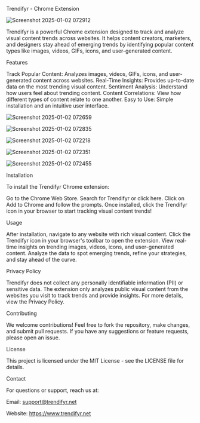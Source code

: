 Trendifyr - Chrome Extension

![Screenshot 2025-01-02 072912](https://github.com/user-attachments/assets/9453a60e-8b66-4437-842e-5ab3688c31a6)

Trendifyr is a powerful Chrome extension designed to track and analyze visual content trends across websites. It helps content creators, marketers, and designers stay ahead of emerging trends by identifying popular content types like images, videos, GIFs, icons, and user-generated content.

Features

Track Popular Content: Analyzes images, videos, GIFs, icons, and user-generated content across websites.
Real-Time Insights: Provides up-to-date data on the most trending visual content.
Sentiment Analysis: Understand how users feel about trending content.
Content Correlations: View how different types of content relate to one another.
Easy to Use: Simple installation and an intuitive user interface.

![Screenshot 2025-01-02 072659](https://github.com/user-attachments/assets/de007b83-cca8-45c0-a4bd-b10e13dc9090)

![Screenshot 2025-01-02 072835](https://github.com/user-attachments/assets/5b954f5d-ad15-4641-a075-c09946835c06)

![Screenshot 2025-01-02 072218](https://github.com/user-attachments/assets/17fec25c-0f87-4857-b3e9-539d8997462f)

![Screenshot 2025-01-02 072351](https://github.com/user-attachments/assets/ade2a2b9-0a3b-4ab5-b309-7163f86cd590)

![Screenshot 2025-01-02 072455](https://github.com/user-attachments/assets/94c791e3-26e0-414e-aa4c-d7450c114b06)

Installation

To install the Trendifyr Chrome extension:

Go to the Chrome Web Store.
Search for Trendifyr or click here.
Click on Add to Chrome and follow the prompts.
Once installed, click the Trendifyr icon in your browser to start tracking visual content trends!

Usage

After installation, navigate to any website with rich visual content.
Click the Trendifyr icon in your browser's toolbar to open the extension.
View real-time insights on trending images, videos, icons, and user-generated content.
Analyze the data to spot emerging trends, refine your strategies, and stay ahead of the curve.

Privacy Policy

Trendifyr does not collect any personally identifiable information (PII) or sensitive data. The extension only analyzes public visual content from the websites you visit to track trends and provide insights. For more details, view the Privacy Policy.

Contributing

We welcome contributions! Feel free to fork the repository, make changes, and submit pull requests. If you have any suggestions or feature requests, please open an issue.

License

This project is licensed under the MIT License - see the LICENSE file for details.

Contact

For questions or support, reach us at:

Email: support@trendifyr.net

Website: https://www.trendifyr.net
